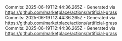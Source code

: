 Commits: 2025-06-19T12:44:36.265Z - Generated via https://github.com/marketplace/actions/artificial-grass
<br>
Commits: 2025-06-19T12:44:36.265Z - Generated via https://github.com/marketplace/actions/artificial-grass
<br>
Commits: 2025-06-19T12:44:36.265Z - Generated via https://github.com/marketplace/actions/artificial-grass
<br>
